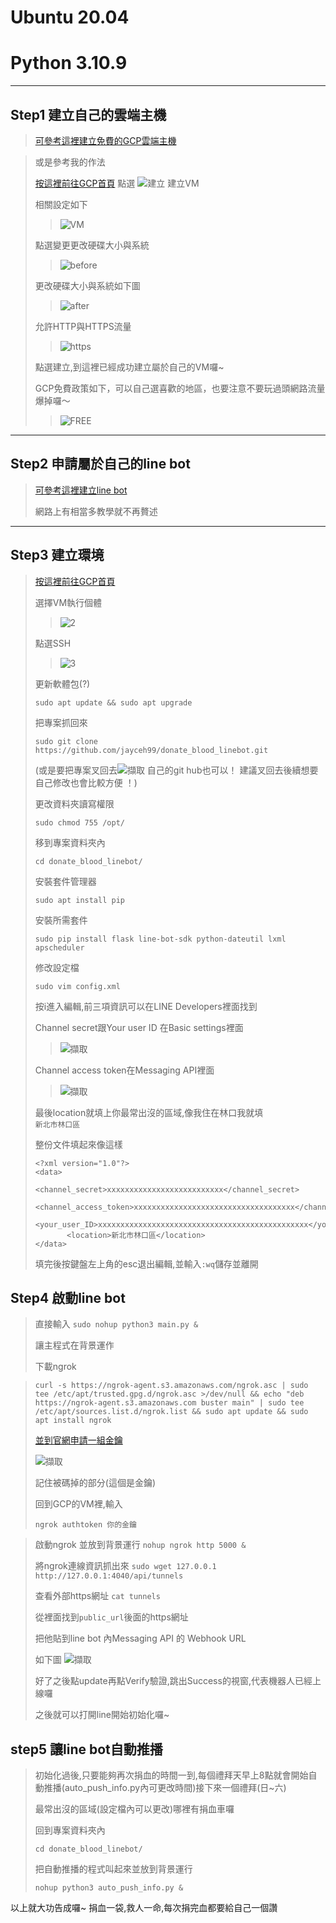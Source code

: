 # Ubuntu 20.04
# Python 3.10.9
*****
## Step1 建立自己的雲端主機
>[可參考這裡建立免費的GCP雲端主機](https://ithelp.ithome.com.tw/articles/10276289?sc=iThomeR "Title") 

>或是參考我的作法
>
>[按這裡前往GCP首頁](https://console.cloud.google.com/ "Title") 
>點選
![建立](https://user-images.githubusercontent.com/104083191/224921561-d305e544-8e8a-4ee9-a51f-96186119dea2.PNG)
>建立VM
>
>
>相關設定如下
>
>
>>![VM](https://user-images.githubusercontent.com/104083191/224922827-7d48441e-bbd3-4132-a453-9f8356ebdff4.PNG)
>
>
>點選變更更改硬碟大小與系統
>
>>![before](https://user-images.githubusercontent.com/104083191/224927851-92f7bd37-1911-49ce-9f56-f3c16f9f8acf.PNG)
>
>
>更改硬碟大小與系統如下圖
>
>
>>![after](https://user-images.githubusercontent.com/104083191/224925120-32d91f02-f4d4-4d28-ae19-33e10d78e072.PNG)
>
>
>允許HTTP與HTTPS流量
>
>>![https](https://user-images.githubusercontent.com/104083191/224925334-d3d27bb7-176d-4161-89f3-2e22b360d009.PNG)
>
>
>點選建立,到這裡已經成功建立屬於自己的VM囉~
>
>
>GCP免費政策如下，可以自己選喜歡的地區，也要注意不要玩過頭網路流量爆掉囉～
>>![FREE](https://user-images.githubusercontent.com/104083191/224926236-c4dbecc6-c219-486d-b68e-09707f427128.PNG)
>
>
*****
## Step2 申請屬於自己的line bot 
>[可參考這裡建立line bot](https://ithelp.ithome.com.tw/articles/10215268 "title")
>
>網路上有相當多教學就不再贅述
>
*****
## Step3 建立環境
>[按這裡前往GCP首頁](https://console.cloud.google.com/ "Title") 
>
>選擇VM執行個體
>
>>![2](https://user-images.githubusercontent.com/104083191/225214892-2e97bd37-dceb-48a7-8c1a-21146ea73574.PNG)
>
>點選SSH
>
>>![3](https://user-images.githubusercontent.com/104083191/225215179-83ed0a55-dc66-4b8a-97f6-00e3419580c4.PNG)
>>
>更新軟體包(?)
>  
>```sudo apt update && sudo apt upgrade```
>
>把專案抓回來
>
>```sudo git clone https://github.com/jayceh99/donate_blood_linebot.git```
>
>(或是要把專案叉回去![擷取](https://user-images.githubusercontent.com/104083191/225216495-589561e5-4113-477e-8016-079df7ee23df.PNG)
自己的git hub也可以！ 建議叉回去後續想要自己修改也會比較方便 ！)
>
>更改資料夾讀寫權限
>
>```sudo chmod 755 /opt/ ```
>
>移到專案資料夾內
>
>```cd donate_blood_linebot/```
>
>安裝套件管理器
>
>```sudo apt install pip```
>
>安裝所需套件
>
>```sudo pip install flask line-bot-sdk python-dateutil lxml apscheduler```
>
>修改設定檔
>
>```sudo vim config.xml```
>
>按i進入編輯,前三項資訊可以在LINE Developers裡面找到
>
>Channel secret跟Your user ID 在Basic settings裡面
>
>>![擷取](https://user-images.githubusercontent.com/104083191/225235275-e0bcda2c-8f97-4725-9e63-7413b8fefece.PNG)
>
>Channel access token在Messaging API裡面
>
>>![擷取](https://user-images.githubusercontent.com/104083191/225235795-bab81cd7-8ae0-4d13-b349-db8301f4ac9a.PNG)
>
>最後location就填上你最常出沒的區域,像我住在林口我就填    
>```新北市林口區```
>
>整份文件填起來像這樣
>```
> <?xml version="1.0"?>
> <data>
>        <channel_secret>xxxxxxxxxxxxxxxxxxxxxxxxxx</channel_secret>
>        <channel_access_token>xxxxxxxxxxxxxxxxxxxxxxxxxxxxxxxxxxxx</channel_access_token>
>        <your_user_ID>xxxxxxxxxxxxxxxxxxxxxxxxxxxxxxxxxxxxxxxxxxxxxxx</your_user_ID>
>        <location>新北市林口區</location>
> </data>
>```
>
>填完後按鍵盤左上角的esc退出編輯,並輸入```:wq```儲存並離開
## Step4 啟動line bot
>直接輸入
>```sudo nohup python3 main.py & ```
>
>讓主程式在背景運作
>
>下載ngrok

>``` curl -s https://ngrok-agent.s3.amazonaws.com/ngrok.asc | sudo tee /etc/apt/trusted.gpg.d/ngrok.asc >/dev/null && echo "deb https://ngrok-agent.s3.amazonaws.com buster main" | sudo tee /etc/apt/sources.list.d/ngrok.list && sudo apt update && sudo apt install ngrok ```
>
>[並到官網申請一組金鑰](https://ngrok.com/ "Title") 
>
>![擷取](https://user-images.githubusercontent.com/104083191/225240083-d518d5d2-40d5-42f3-9aa1-17ac0a868c6b.PNG)
>
>記住被碼掉的部分(這個是金鑰)
>
>回到GCP的VM裡,輸入
>
>```ngrok authtoken 你的金鑰 ```

>啟動ngrok 並放到背景運行
>```nohup ngrok http 5000 &```
>
>將ngrok連線資訊抓出來
>```sudo wget 127.0.0.1 http://127.0.0.1:4040/api/tunnels```
>
>查看外部https網址
>```cat tunnels```
>
>從裡面找到```public_url```後面的https網址
>
>把他貼到line bot 內Messaging API 的 Webhook URL
>
>如下圖
>![擷取](https://user-images.githubusercontent.com/104083191/225245052-13941756-b4ff-4092-b0f4-74ccae9bdb25.PNG)
>
>好了之後點update再點Verify驗證,跳出Success的視窗,代表機器人已經上線囉
>
>之後就可以打開line開始初始化囉~

## step5 讓line bot自動推播

>初始化過後,只要能夠再次捐血的時間一到,每個禮拜天早上8點就會開始自動推播(auto_push_info.py內可更改時間)接下來一個禮拜(日~六)
>
>最常出沒的區域(設定檔內可以更改)哪裡有捐血車囉
>
>回到專案資料夾內
>
>``` cd donate_blood_linebot/ ```
>
>把自動推播的程式叫起來並放到背景運行
>
>```nohup python3 auto_push_info.py & ```


以上就大功告成囉~
捐血一袋,救人一命,每次捐完血都要給自己一個讚
